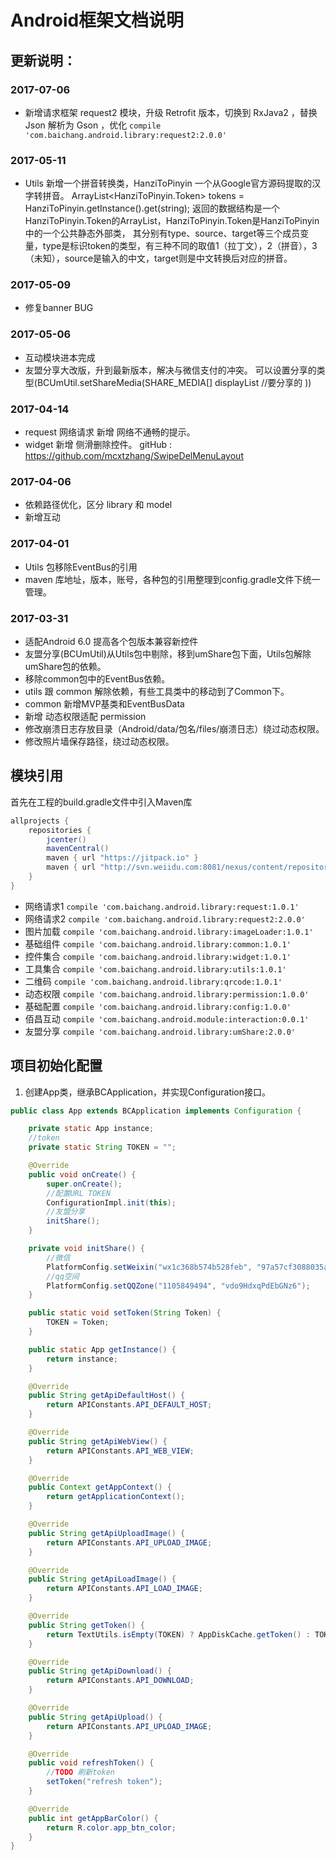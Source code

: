 # Android框架文档说明

## 更新说明：
 ### 2017-07-06
 
 * 新增请求框架 request2 模块，升级 Retrofit 版本，切换到 RxJava2 ，替换 Json 解析为 Gson ，优化
 `compile 'com.baichang.android.library:request2:2.0.0'`
 
 ### 2017-05-11
 
 * Utils 新增一个拼音转换类，HanziToPinyin 一个从Google官方源码提取的汉字转拼音。
 ArrayList<HanziToPinyin.Token> tokens = HanziToPinyin.getInstance().get(string);
 返回的数据结构是一个HanziToPinyin.Token的ArrayList，HanziToPinyin.Token是HanziToPinyin中的一个公共静态外部类，
 其分别有type、source、target等三个成员变量，type是标识token的类型，有三种不同的取值1（拉丁文），2（拼音），3（未知），source是输入的中文，target则是中文转换后对应的拼音。
 
 ### 2017-05-09
 
 * 修复banner BUG
 
 ### 2017-05-06
 
 * 互动模块进本完成
 * 友盟分享大改版，升到最新版本，解决与微信支付的冲突。 
 可以设置分享的类型(BCUmUtil.setShareMedia(SHARE_MEDIA[] displayList //要分享的 ))
 
 ### 2017-04-14
 
 * request 网络请求 新增 网络不通畅的提示。
 * widget 新增 侧滑删除控件。 gitHub : https://github.com/mcxtzhang/SwipeDelMenuLayout
 
 ### 2017-04-06
 
 * 依赖路径优化，区分 library 和 model
 * 新增互动
 
 ### 2017-04-01
 
 * Utils 包移除EventBus的引用
 * maven 库地址，版本，账号，各种包的引用整理到config.gradle文件下统一管理。
 
 ### 2017-03-31
  
 * 适配Android 6.0 提高各个包版本兼容新控件
 * 友盟分享(BCUmUtil)从Utils包中剔除，移到umShare包下面，Utils包解除umShare包的依赖。
 * 移除common包中的EventBus依赖。
 * utils 跟 common 解除依赖，有些工具类中的移动到了Common下。
 * common 新增MVP基类和EventBusData
 * 新增 动态权限适配 permission
 * 修改崩溃日志存放目录（Android/data/包名/files/崩溃日志）绕过动态权限。
 * 修改照片墙保存路径，绕过动态权限。
 
## 模块引用

首先在工程的build.gradle文件中引入Maven库

``` java
allprojects {
    repositories {
        jcenter()
        mavenCentral()
        maven { url "https://jitpack.io" }
        maven { url "http://svn.weiidu.com:8081/nexus/content/repositories/android/" }
    }
}
```

* 网络请求1 `compile 'com.baichang.android.library:request:1.0.1'`
* 网络请求2  `compile 'com.baichang.android.library:request2:2.0.0'`
* 图片加载 `compile 'com.baichang.android.library:imageLoader:1.0.1'`
* 基础组件 `compile 'com.baichang.android.library:common:1.0.1'`
* 控件集合 `compile 'com.baichang.android.library:widget:1.0.1'`
* 工具集合 `compile 'com.baichang.android.library:utils:1.0.1'`
* 二维码   `compile 'com.baichang.android.library:qrcode:1.0.1'`
* 动态权限  `compile 'com.baichang.android.library:permission:1.0.0'`
* 基础配置  `compile 'com.baichang.android.library:config:1.0.0'`
* 佰昌互动  `compile 'com.baichang.android.module:interaction:0.0.1'`
* 友盟分享  `compile 'com.baichang.android.library:umShare:2.0.0'`

## 项目初始化配置

1. 创建App类，继承BCApplication，并实现Configuration接口。

```java
public class App extends BCApplication implements Configuration {

    private static App instance;
    //token
    private static String TOKEN = "";

    @Override
    public void onCreate() {
        super.onCreate();
        //配置URL TOKEN
        ConfigurationImpl.init(this);
        //友盟分享
        initShare();
    }

    private void initShare() {
        //微信
        PlatformConfig.setWeixin("wx1c368b574b528feb", "97a57cf3088035a6ae84a97e5613b1e6");
        //qq空间
        PlatformConfig.setQQZone("1105849494", "vdo9HdxqPdEbGNz6");
    }

    public static void setToken(String Token) {
        TOKEN = Token;
    }

    public static App getInstance() {
        return instance;
    }

    @Override
    public String getApiDefaultHost() {
        return APIConstants.API_DEFAULT_HOST;
    }

    @Override
    public String getApiWebView() {
        return APIConstants.API_WEB_VIEW;
    }

    @Override
    public Context getAppContext() {
        return getApplicationContext();
    }

    @Override
    public String getApiUploadImage() {
        return APIConstants.API_UPLOAD_IMAGE;
    }

    @Override
    public String getApiLoadImage() {
        return APIConstants.API_LOAD_IMAGE;
    }

    @Override
    public String getToken() {
        return TextUtils.isEmpty(TOKEN) ? AppDiskCache.getToken() : TOKEN;
    }

    @Override
    public String getApiDownload() {
        return APIConstants.API_DOWNLOAD;
    }

    @Override
    public String getApiUpload() {
        return APIConstants.API_UPLOAD_IMAGE;
    }

    @Override
    public void refreshToken() {
        //TODO 刷新token
        setToken("refresh token");
    }

    @Override
    public int getAppBarColor() {
        return R.color.app_btn_color;
    }
}
```